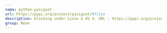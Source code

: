 ```yaml
---
name: python-pysigset
url: https://pypi.org/project/pysigset/#files
description: blocking under Linux & OS X. URL : https://pypi.org/project/pysigset/#files Groups : None
group: None
---
```

